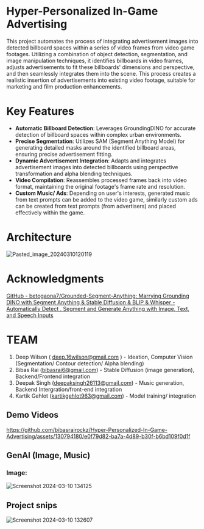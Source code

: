 # Hyper-Personalized In-Game Advertising
This project automates the process of integrating advertisement images into detected billboard spaces within a series of video frames from video game footages. Utilizing a combination of object detection, segmentation, and image manipulation techniques, it identifies billboards in video frames, adjusts advertisements to fit these billboards' dimensions and perspective, and then seamlessly integrates them into the scene. This process creates a realistic insertion of advertisements into existing video footage, suitable for marketing and film production enhancements.

# Key Features

- **Automatic Billboard Detection**: Leverages GroundingDINO for accurate detection of billboard spaces within complex urban environments.
- **Precise Segmentation**: Utilizes SAM (Segment Anything Model) for generating detailed masks around the identified billboard areas, ensuring precise advertisement fitting.
- **Dynamic Advertisement Integration**: Adapts and integrates advertisement images into detected billboards using perspective transformation and alpha blending techniques.
- **Video Compilation**: Reassembles processed frames back into video format, maintaining the original footage's frame rate and resolution.
- **Custom Music/ Ads**: Depending on user's interests, generated music from text prompts can be added to the video game, similarly custom ads can be created from text prompts (from advertisers) and placed effectively within the game.


# Architecture 
![Pasted_image_20240310120119](https://github.com/bibasrairockz/Hyper-Personalized-In-Game-Advertising/assets/130794180/a3013527-4627-40d2-a8ff-b9f73363c997)  

# Acknowledgments
[GitHub - betogaona7/Grounded-Segment-Anything: Marrying Grounding DINO with Segment Anything & Stable Diffusion & BLIP & Whisper - Automatically Detect , Segment and Generate Anything with Image, Text, and Speech Inputs](https://github.com/betogaona7/Grounded-Segment-Anything?tab=readme-ov-file)

# TEAM
1. Deep Wilson ( deep.16wilson@gmail.com ) - Ideation, Computer Vision (Segmentation/ Contour detection/ Alpha blending)
2. Bibas Rai (bibasrai6@gmail.com) - Stable Diffusion (image generation), Backend/Frontend integration 
3. Deepak Singh (deepaksingh26113@gmail.com) - Music generation, Backend Intergration/front-end integration 
4. Kartik Gehlot (kartikgehlot963@gmail.com) - Model training/ integration
  
## Demo Videos  


https://github.com/bibasrairockz/Hyper-Personalized-In-Game-Advertising/assets/130794180/e0f79d82-ba7a-4d89-b30f-b6bd109f0d1f  


## GenAI (Image, Music)   
### Image:  

![Screenshot 2024-03-10 134125](https://github.com/bibasrairockz/Hyper-Personalized-In-Game-Advertising/assets/130794180/af495c5a-5bc6-4d91-bb68-ce082c537730)


## Project snips  

![Screenshot 2024-03-10 132607](https://github.com/bibasrairockz/Hyper-Personalized-In-Game-Advertising/assets/130794180/3df62431-4fc4-4b43-b49c-1048ded8e222)



